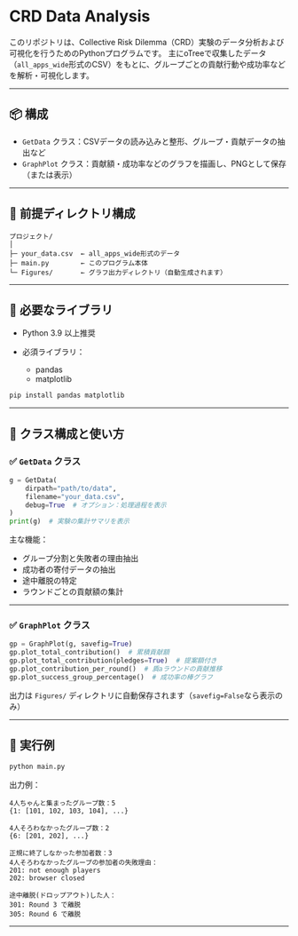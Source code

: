 # CRD Data Analysis

このリポジトリは、Collective Risk Dilemma（CRD）実験のデータ分析および可視化を行うためのPythonプログラムです。
主にoTreeで収集したデータ（`all_apps_wide`形式のCSV）をもとに、グループごとの貢献行動や成功率などを解析・可視化します。

---

## 📦 構成

* `GetData` クラス：CSVデータの読み込みと整形、グループ・貢献データの抽出など
* `GraphPlot` クラス：貢献額・成功率などのグラフを描画し、PNGとして保存（または表示）

---

## 📁 前提ディレクトリ構成

```
プロジェクト/
│
├─ your_data.csv  ← all_apps_wide形式のデータ
├─ main.py        ← このプログラム本体
└─ Figures/       ← グラフ出力ディレクトリ（自動生成されます）
```

---

## 🔧 必要なライブラリ

* Python 3.9 以上推奨
* 必須ライブラリ：

  * pandas
  * matplotlib

```bash
pip install pandas matplotlib
```

---

## 🧐 クラス構成と使い方

### ✅ `GetData` クラス

```python
g = GetData(
    dirpath="path/to/data",
    filename="your_data.csv",
    debug=True  # オプション：処理過程を表示
)
print(g)  # 実験の集計サマリを表示
```

主な機能：

* グループ分割と失敗者の理由抽出
* 成功者の寄付データの抽出
* 途中離脱の特定
* ラウンドごとの貢献額の集計

---

### ✅ `GraphPlot` クラス

```python
gp = GraphPlot(g, savefig=True)
gp.plot_total_contribution()  # 累積貢献額
gp.plot_total_contribution(pledges=True)  # 提案額付き
gp.plot_contribution_per_round()  # 貭aラウンドの貢献推移
gp.plot_success_group_percentage()  # 成功率の棒グラフ
```

出力は `Figures/` ディレクトリに自動保存されます（`savefig=False`なら表示のみ）

---

## 📌 実行例

```bash
python main.py
```

出力例：

```
4人ちゃんと集まったグループ数：5
{1: [101, 102, 103, 104], ...}

4人そろわなかったグループ数：2
{6: [201, 202], ...}

正規に終了しなかった参加者数：3
4人そろわなかったグループの参加者の失敗理由：
201: not enough players
202: browser closed

途中離脱(ドロップアウト)した人：
301: Round 3 で離脱
305: Round 6 で離脱
```

---